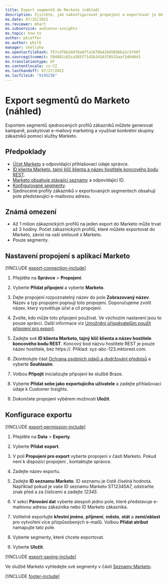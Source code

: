 ```yaml
---
title: Export segmentů do Marketo (náhled)
description: Zjistěte, jak nakonfigurovat propojení a exportovat je do Marketo.
ms.date: 07/25/2022
ms.reviewer: mhart
ms.subservice: audience-insights
ms.topic: how-to
author: pkieffer
ms.author: philk
manager: shellyha
ms.openlocfilehash: f57cdfbb24df8a8ffa1670b426d50dbba2c5f40f
ms.sourcegitcommit: 594081c82ca385f7143b3416378533aaf2d6d0d3
ms.translationtype: HT
ms.contentlocale: cs-CZ
ms.lasthandoff: 07/27/2022
ms.locfileid: "9195236"
---
```

# <a name="export-segments-to-marketo-preview"></a>Export segmentů do Marketo (náhled)

Exportem segmentů sjednocených profilů zákazníků můžete generovat kampaně, poskytovat e-mailový marketing a využívat konkrétní skupiny zákazníků pomocí služby Marketo.

## <a name="prerequisites"></a>Předpoklady

- [Účet Marketo](https://login.marketo.com/) a odpovídající přihlašovací údaje správce.
- [ID klienta Marketo, tajný klíč klienta a název hostitele koncového bodu REST](https://developers.marketo.com/rest-api/authentication/).
- [Marketo obsahuje stávající seznamy](https://docs.marketo.com/display/public/DOCS/Understanding+Static+Lists) a odpovídající ID.
- [Konfigurované segmenty](segments.md).
- Sjednocené profily zákazníků v exportovaných segmentech obsahují pole představující e-mailovou adresu.

## <a name="known-limitations"></a>Známá omezení

- Až 1 milion zákaznických profilů na jeden export do Marketo může trvat až 3 hodiny. Počet zákaznických profilů, které můžete exportovat do Marketo, závisí na vaší smlouvě s Marketo.
- Pouze segmenty.

## <a name="set-up-connection-to-marketo"></a>Nastavení propojení s aplikací Marketo

[!INCLUDE [export-connection-include](includes/export-connection-admn.md)]

1. Přejděte na **Správce** > **Propojení**.

1. Vyberte **Přidat připojení** a vyberte **Marketo**.

1. Dejte propojení rozpoznatelný název do pole **Zobrazovaný název**. Název a typ propojení popisují toto propojení. Doporučujeme zvolit název, který vysvětluje účel a cíl propojení.

1. Zvolte, kdo může toto připojení používat. Ve výchozím nastavení jsou to pouze správci. Další informace viz [Umožnění přispěvatelům použít připojení pro export](connections.md#allow-contributors-to-use-a-connection-for-exports).

1. Zadejte své **ID klienta Marketo, tajný klíč klienta a název hostitele koncového bodu REST**. Koncový bod názvu hostitele REST je pouze název hostitele, bez https://. Příklad: xyz-abc-123.mktorest.com.

1. Zkontrolujte část [Ochrana osobních údajů a dodržování předpisů](connections.md#data-privacy-and-compliance) a vyberte **Souhlasím**.

1. Volbou **Připojit** inicializujte připojení ke službě Braze.

1. Vyberte **Přidat sebe jako exportujícího uživatele** a zadejte přihlašovací údaje k Customer Insights.

1. Dokončete propojení výběrem možnosti **Uložit**.

## <a name="configure-an-export"></a>Konfigurace exportu

[!INCLUDE [export-permission-include](includes/export-permission.md)]

1. Přejděte na **Data** > **Exporty**.

1. Vyberte **Přidat export**.

1. V poli **Propojení pro export** vyberte propojení v části Marketo. Pokud není k dispozici propojení , kontaktujte správce.

1. Zadejte název exportu.

1. Zadejte **ID seznamu Marketo**. ID seznamu je čistě číselná hodnota. Například pokud je vaše ID seznamu Marketo ST12345A7, odstraňte znak před a za číslicemi a zadejte *12345*.

1. V sekci **Párování dat** vyberte alespoň jedno pole, které představuje e-mailovou adresu zákazníka nebo ID Marketo zákazníka.

1. Volitelně exportujte **křestní jméno**, **příjmení**, **město**, **stát** a **zemi/oblast** pro vytvoření více přizpůsobených e-mailů. Volbou **Přidat atribut** namapujte tato pole.

1. Vyberte segmenty, které chcete exportovat.

1. Vyberte **Uložit**.

[!INCLUDE [export-saving-include](includes/export-saving.md)]

Ve službě Marketo vyhledejte své segmenty v části [Seznamy Marketo](https://docs.marketo.com/display/public/DOCS/Understanding+Static+Lists).

[!INCLUDE [footer-include](includes/footer-banner.md)]
